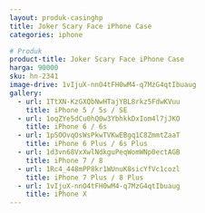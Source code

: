 ```yaml
---
layout: produk-casinghp
title: Joker Scary Face iPhone Case
categories: iphone

# Produk
product-title: Joker Scary Face iPhone Case
harga: 90000
sku: hn-2341
image-drive: 1vIjuX-nnO4tFH0wM4-q7MzG4qtIbuaug
gallery:
  - url: 1TtXN-KzGXQbNwHTajYBL8rkz5FdwKVuu
    title: iPhone 5 / 5s / SE
  - url: 1oqZYe5dCu0hQ0w3YbhkkDxIom4l7jJKO
    title: iPhone 6 / 6s
  - url: 1pSOOvqOsWsPkwTVKwEBgq1C8ZmmtZaaT
    title: iPhone 6 Plus / 6s Plus
  - url: 1d3vn68VxXwlNdkguPeqWomWNp0ectAGB
    title: iPhone 7 / 8
  - url: 1Rc4_448mPP8kr1WUnuK8sicYfVc1cozl
    title: iPhone 7 Plus / 8 Plus
  - url: 1vIjuX-nnO4tFH0wM4-q7MzG4qtIbuaug
    title: iPhone X
---
```

